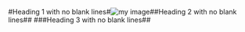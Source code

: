 #Heading 1 with no blank lines#![my
image][foo
bar]##Heading 2 with no blank lines##
  ###Heading 3 with no blank lines##

[FOO
BAR]: train.jpg "train & tracks"
